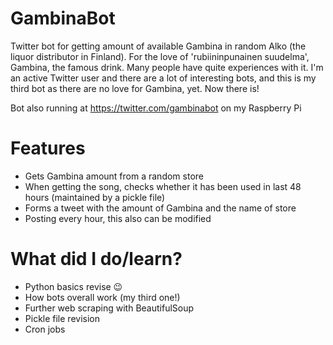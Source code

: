 # GambinaBot
Twitter bot for getting amount of available Gambina in random Alko (the liquor distributor in Finland). For the love of 'rubiininpunainen suudelma', Gambina, the famous drink. Many people have quite experiences with it. I'm an active Twitter user and there are a lot of interesting bots, and this is my third bot as there are no love for Gambina, yet. Now there is!

Bot also running at https://twitter.com/gambinabot on my Raspberry Pi

# Features
  - Gets Gambina amount from a random store
  - When getting the song, checks whether it has been used in last 48 hours (maintained by a pickle file)
  - Forms a tweet with the amount of Gambina and the name of store
  - Posting every hour, this also can be modified
  
 # What did I do/learn?
  - Python basics revise 😉
  - How bots overall work (my third one!)
  - Further web scraping with BeautifulSoup
  - Pickle file revision
  - Cron jobs
